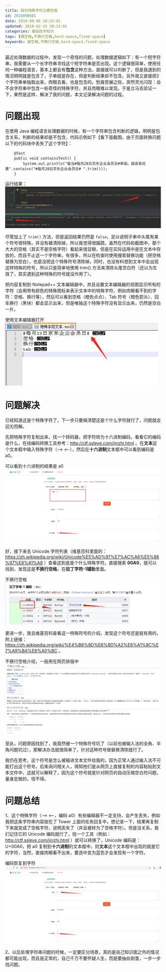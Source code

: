 ```yaml
---
title: 踩坑特殊字符之硬空格
id: 2018090601
date: 2018-09-06 20:23:01
updated: 2019-02-15 20:23:01
categories: 基础技术知识
tags: [硬空格,不换行空格,hard-space,fixed-space]
keywords: 硬空格,不换行空格,hard-space,fixed-space
---
```



最近处理数据的过程中，发现一个奇怪的问题，处理数据逻辑如下：有一个短字符串，我需要从一个长字符串寻找这个短字符串是否出现。这个逻辑很简单，使用任何一种编程语言，基本上都会有**包含**这种方法，直接就可以判断了，但是我遇到的情况明明就是包含了，子串就是存在，但是判断结果却不包含。另外我又直接把2个字符串单独取出来，肉眼去看，也是包含的。愁眉苦展之际，突然灵光闪现：会不会字符串中包含一些奇怪的特殊字符，并且肉眼难以发现。于是立马去验证一下，果然是这样，解决了我的问题，本文记录解决问题的过程。


<!-- more -->


# 问题出现


在使用 Java 编程语言处理数据的时候，有一个字符串包含判断的逻辑，明明是包含关系，判断的结果却是不包含，代码示例如下【看下面截图，由于页面转换问题以下的代码块中丢失了这个字符】：

````
    @Test
    public void containsTest() {
        System.out.println("每当#每月28日京东企业会员日#来临，就会有优惠".contains("#每月28日京东企业会员日# ".trim()));
    }
````

运行结果：
![运行结果](https://raw.githubusercontent.com/iplaypi/img-playpi/master/img/old/b7f2e3a3gy1g07hqpog0vj20x208umxi.jpg "运行结果")

尽管加上了 `trim()` 方法，但是返回结果仍然是 `false`，足以说明子串中头尾有某个符号很特殊，并没有被清除掉，所以我觉得很蹊跷。虽然在代码和截图中，那个大大的空格（其实不是空格字符）看起来很显眼，但是在实际运用中是在文本中存放的，而且不止这一个字符串，有很多，所以在检查时使用搜索替换功能（把空格替换为空白），也是没把这个特殊符号清除掉。同时，也没有料想到文本中会出现这样特殊的符号，所以只是简单地使用 trim() 方法来清除头尾空白符（还以为生效了，其实遇到这种特殊的符号就没作用了）。

把内容复制到 Notepad++ 文本编辑器中，并且设置文本编辑器的视图显示所有的字符（会用带有颜色的特殊图标来表示文本中的特殊字符，例如肉眼看不到的字符：空格、换行等），然后可以看到空格（橙色点点）、Tab 符号（橙色箭头）、回车换行（黑块）都会显示出来，但是唯独这个特殊字符没有显示出来，仍然是空白一片。

使用文本编辑器打开
![使用文本编辑器打开](https://raw.githubusercontent.com/iplaypi/img-playpi/master/img/old/b7f2e3a3gy1g07hrpcs2nj20dr05naa0.jpg "使用文本编辑器打开")


# 问题解决


已经知道这是个特殊字符了，下一步只要搞清楚这是个什么字符就行了，问题就会迎刃而解。

先把特殊字符复制出来，找一个转码器，把字符转为十六进制编码，看看它的编码是什么，在线编码转换工具参考：http://ctf.ssleye.com/jinzhi.html 。在**文本**这个文本框中输入特殊字符（--> <--），然后在**十六进制**文本框中可以看到编码是 a0。

可以看到十六进制的结果是 a0
![转码结果](https://raw.githubusercontent.com/iplaypi/img-playpi/master/img/old/b7f2e3a3gy1g07hslk62uj216i0k3glx.jpg "转码结果")

好，接下来去 Unicode 字符列表（维基百科里面的：https://zh.wikipedia.org/wiki/Unicode%E5%AD%97%E7%AC%A6%E5%88%97%E8%A1%A8 ）查看这到底是个什么特殊字符。直接搜索 **00A0**，就可以找到，发现这是**不换行空格**，在**拉丁字符-1辅助**里面。

不换行空格
![不换行空格](https://raw.githubusercontent.com/iplaypi/img-playpi/master/img/old/b7f2e3a3gy1g07hti5hfcj20pg06vaae.jpg "不换行空格")

更进一步，我去维基百科查看这一特殊符号的介绍，发现这个符号还是挺有用的，附上链接：https://zh.wikipedia.org/wiki/%E4%B8%8D%E6%8D%A2%E8%A1%8C%E7%A9%BA%E6%A0%BC 。

不换行空格介绍，一般用在网页排版中
![不换行空格介绍](https://raw.githubusercontent.com/iplaypi/img-playpi/master/img/old/b7f2e3a3gy1g07htzx43wj21bb0lhabp.jpg "不换行空格介绍")

至此，问题原因找到了，我竟然被一个特殊符号坑了（以前也被输入法的全角、半角问题坑过），那解决办法就很简单了，针对这种符号做替换清除就行了。

我仍在思考，这个符号是怎么被输进文本文件给我的，因为正常人通过输入法不可能打出这个符号。后来询问相关人，得知他们是从网页上直接复制的内容粘贴到文本文件中，这就可以解释了，因为这个符号就是针对网页的自动压缩空白符问题，量身定做的，怪不得。


# 问题总结


1、这个特殊字符（--> <--，编码 a0）有些编辑器不一定支持，会产生丢失，例如我把这条字符串内容放在了 Tower 上面的任务回复中，想记录一下，结果再复制下来就变成了空格字符，说明丢失了（并且被转为了空格字符）。但是没关系，我们记住它的 Unicode 编码就行了，找一个工具（例如：http://ctf.ssleye.com/jinzhi.html ）就可以转换了，Unicode 编码是：U+00A0，把 a0 复制到**十六进制**的文本框中，则**文本**这个文本框中出现的就是它的字符，当然，直接肉眼看不出来，要选中变为蓝色才会发现有一个字符。

编码恢复到字符
![编码恢复到字符](https://raw.githubusercontent.com/iplaypi/img-playpi/master/img/old/b7f2e3a3gy1g07hvtm04xj216n0l7gm2.jpg "编码恢复到字符")

2、以后处理字符串问题的时候，一定要区分场景，真的是自己知识面之外的情况都可能出现，而且是正常的，自己千万不要怀疑人生，而是要抽丝剥茧，一步一步找问题。

